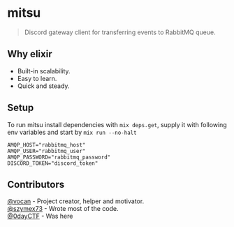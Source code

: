 # mitsu
> Discord gateway client for transferring events to RabbitMQ queue.

## Why elixir
- Built-in scalability.
- Easy to learn.
- Quick and steady.

## Setup
To run mitsu install dependencies with `mix deps.get`, supply it with following env variables and start by `mix run --no-halt`
```env
AMQP_HOST="rabbitmq_host"
AMQP_USER="rabbitmq_user"
AMQP_PASSWORD="rabbitmq_password"
DISCORD_TOKEN="discord_token"
```

## Contributors
[@vocan](https://github.com/vocan) - Project creator, helper and motivator.
</br>
[@szymex73](https://github.com/szymex73) - Wrote most of the code.
</br>
[@0dayCTF](https://github.com/0dayCTF) - Was here
